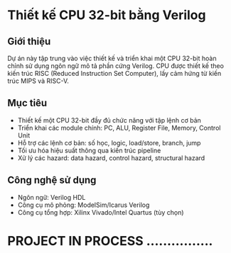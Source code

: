 # Thiết kế CPU 32-bit bằng Verilog

## Giới thiệu

Dự án này tập trung vào việc thiết kế và triển khai một CPU 32-bit hoàn chỉnh sử dụng ngôn ngữ mô tả phần cứng Verilog. CPU được thiết kế theo kiến trúc RISC (Reduced Instruction Set Computer), lấy cảm hứng từ kiến trúc MIPS và RISC-V.

## Mục tiêu

- Thiết kế một CPU 32-bit đầy đủ chức năng với tập lệnh cơ bản
- Triển khai các module chính: PC, ALU, Register File, Memory, Control Unit
- Hỗ trợ các lệnh cơ bản: số học, logic, load/store, branch, jump
- Tối ưu hóa hiệu suất thông qua kiến trúc pipeline
- Xử lý các hazard: data hazard, control hazard, structural hazard

## Công nghệ sử dụng

- Ngôn ngữ: Verilog HDL
- Công cụ mô phỏng: ModelSim/Icarus Verilog
- Công cụ tổng hợp: Xilinx Vivado/Intel Quartus (tùy chọn)

# PROJECT IN PROCESS ................
